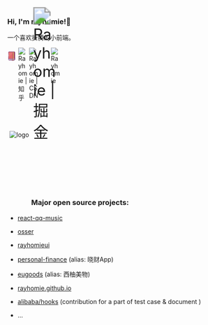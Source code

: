 ### Hi, I'm rayhomie!👋

一个喜欢折腾的小前端。

<div> 
  <a target="_blank" href="https://rayhomie.gitee.io/rayhomieblog/" style="display: inline-flex;">
    <img align="left" alt="Rayhomie | 笔记 " width="21px" src="https://raw.githubusercontent.com/Rain120/rain120/master/assets/note.svg" />
  </a>
  <a target="_blank" href="https://www.zhihu.com/people/rayhomie" style="display: inline-flex;">
    <img align="left" alt="Rayhomie | 知乎 " width="21px" src="https://static.zhihu.com/heifetz/favicon.ico" />
  </a>
  <a target="_blank" href="https://blog.csdn.net/weixin_45221036" style="display: inline-flex;">
    <img align="left" alt="Rayhomie | CSDN " width="21px" src="https://g.csdnimg.cn/static/logo/favicon32.ico" />
  </a>
  <a target="_blank" href="https://juejin.cn/user/4195392104432984" style="display: inline-flex;">
    <img align="left" alt="Rayhomie | 掘金 " width="21px" style="transform: scale(2.5);" src="https://juejin.cn//favicons/favicon-32x32.png" />
  </a>
  <a target="_blank" href="https://codesandbox.io/u/rayhomie" style="display: inline-flex;">
    <img align="left" alt="Rayhomie" | CodeSandbox" width="24px" src="https://codesandbox.io/favicon.ico" />
  </a>
</div>

<br /><br />
                                                                                                         
<img src="https://github-readme-stats.vercel.app/api?username=rayhomie&show_icons=true" alt="logo" height="160" align="left" style="display:block; margin: 5px; margin-bottom: 20px;" /> 

<br /><br /><br /><br /><br /><br /><br /><br />

### Major open source projects:

- [react-qq-music](https://github.com/rayhomie/react-qq-music)

- [osser](https://github.com/rayhomie/osser)

- [rayhomieui](https://github.com/rayhomie/rayhomieui)

- [personal-finance](https://github.com/rayhomie/personal-finance) (alias: 晓财App)

- [eugoods](https://github.com/rayhomie/Eugoods) (alias: 西柚美物)

- [rayhomie.github.io](https://rayhomie.gitee.io/rayhomieblog/)

- [alibaba/hooks](alibaba/hooks ) (contribution for a part of test case & document )

- ...

